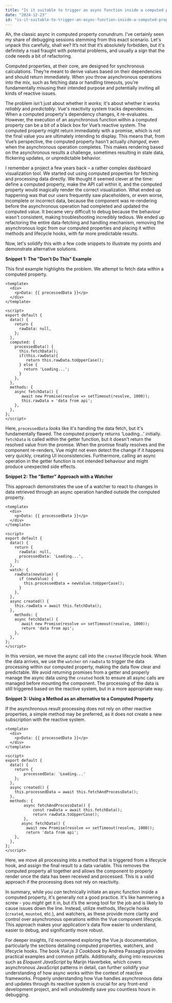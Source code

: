```yaml
---
title: "Is it suitable to trigger an async function inside a computed property in VueJS?"
date: "2024-12-23"
id: "is-it-suitable-to-trigger-an-async-function-inside-a-computed-property-in-vuejs"
---
```


Ah, the classic async in computed property conundrum. I've certainly seen my share of debugging sessions stemming from this exact scenario. Let's unpack this carefully, shall we? It’s not that it’s absolutely forbidden, but it's definitely a road fraught with potential problems, and usually a sign that the code needs a bit of refactoring.

Computed properties, at their core, are designed for synchronous calculations. They’re meant to derive values based on their dependencies and should return immediately. When you throw asynchronous operations into the mix, such as fetching data or handling timeouts, you're fundamentally misusing their intended purpose and potentially inviting all kinds of reactive issues.

The problem isn't just about whether it *works*; it's about whether it works *reliably* and *predictably*. Vue's reactivity system tracks dependencies. When a computed property's dependency changes, it re-evaluates. However, the execution of an asynchronous function within a computed property can be a bit of a black box for Vue’s reactive system. The computed property might return immediately with a promise, which is not the final value you are ultimately intending to display. This means that, from Vue’s perspective, the computed property hasn't actually *changed*, even when the asynchronous operation completes. This makes rendering based on the asynchronous results a challenge, sometimes resulting in stale data, flickering updates, or unpredictable behavior.

I remember a project a few years back – a rather complex dashboard visualization tool. We started out using computed properties for fetching and processing data directly. We thought it seemed clever at the time: define a computed property, make the API call within it, and the computed property would magically render the correct visualization. What ended up happening was that our users frequently saw placeholders, or even worse, incomplete or incorrect data, because the component was re-rendering before the asynchronous operation had completed and updated the computed value. It became very difficult to debug because the behaviour wasn't consistent, making troubleshooting incredibly tedious. We ended up refactoring the entire data-fetching and handling mechanism, removing the asynchronous logic from our computed properties and placing it within methods and lifecycle hooks, with far more predictable results.

Now, let's solidify this with a few code snippets to illustrate my points and demonstrate alternative solutions.

**Snippet 1: The "Don't Do This" Example**

This first example highlights the problem. We attempt to fetch data within a computed property.

```vue
<template>
  <div>
    <p>Data: {{ processedData }}</p>
  </div>
</template>

<script>
export default {
  data() {
    return {
      rawData: null,
    };
  },
  computed: {
    processedData() {
      this.fetchData();
      if(this.rawData){
         return this.rawData.toUpperCase();
      } else {
        return 'Loading...';
      }
    },
  },
  methods: {
    async fetchData() {
       await new Promise(resolve => setTimeout(resolve, 1000));
       this.rawData = 'data from api';
    },
  },
};
</script>
```

Here, `processedData` *looks* like it's handling the data fetch, but it's fundamentally flawed. The computed property returns ‘Loading...’ initially.  `fetchData` is called within the getter function, but it doesn't return the resolved value from the promise. When the promise finally resolves and the component re-renders, Vue might not even detect the change if it happens very quickly, creating UI inconsistencies. Furthermore, calling an async operation in the getter function is not intended behaviour and might produce unexpected side effects.

**Snippet 2: The "Better" Approach with a Watcher**

This approach demonstrates the use of a watcher to react to changes in data retrieved through an async operation handled outside the computed property.

```vue
<template>
  <div>
    <p>Data: {{ processedData }}</p>
  </div>
</template>

<script>
export default {
  data() {
    return {
      rawData: null,
      processedData: 'Loading...',
    };
  },
  watch: {
    rawData(newValue) {
      if (newValue) {
        this.processedData = newValue.toUpperCase();
      }
    },
  },
  async created() {
    this.rawData = await this.fetchData();
  },
    methods: {
    async fetchData() {
       await new Promise(resolve => setTimeout(resolve, 1000));
       return 'data from api';
    },
  },
};
</script>
```

In this version, we move the async call into the `created` lifecycle hook. When the data arrives, we use the `watcher` on `rawData` to trigger the data processing within our computed property, making the data flow clear and predictable. We avoid returning promises from a getter and properly manage the async data using the `created` hook to ensure all async calls are managed before mounting the component. The processing of the data is still triggered based on the reactive system, but in a more appropriate way.

**Snippet 3: Using a Method as an alternative to a Computed Property**

If the asynchronous result processing does not rely on other reactive properties, a simple method may be preferred, as it does not create a new subscription with the reactive system.

```vue
<template>
  <div>
    <p>Data: {{ processedData }}</p>
  </div>
</template>

<script>
export default {
  data() {
    return {
        processedData: 'Loading...'
    };
  },
  async created() {
    this.processedData = await this.fetchAndProcessData();
  },
  methods: {
        async fetchAndProcessData() {
            const rawData = await this.fetchData();
            return rawData.toUpperCase();
        },
       async fetchData() {
         await new Promise(resolve => setTimeout(resolve, 1000));
         return 'data from api';
    },
  },
};
</script>
```

Here, we move all processing into a method that is triggered from a lifecycle hook, and assign the final result to a data variable. This removes the computed property all together and allows the component to properly render once the data has been received and processed. This is a valid approach if the processing does not rely on reactivity.

In summary, while you *can* technically initiate an async function inside a computed property, it's generally not a good practice. It's like hammering a screw - you *might* get it in, but it’s the wrong tool for the job and is likely to cause issues down the line. Instead, utilize methods, lifecycle hooks (`created`, `mounted`, etc.), and watchers, as these provide more clarity and control over asynchronous operations within the Vue component lifecycle. This approach makes your application's data flow easier to understand, easier to debug, and significantly more robust.

For deeper insights, I’d recommend exploring the Vue.js documentation, particularly the sections detailing computed properties, watchers, and lifecycle hooks. The book *Vue.js 3 Cookbook* by Andrea Passaglia provides practical examples and common pitfalls. Additionally, diving into resources such as *Eloquent JavaScript* by Marijn Haverbeke, which covers asynchronous JavaScript patterns in detail, can further solidify your understanding of how async works within the context of reactive frameworks. Properly understanding how Vue handles asynchronous data and updates through its reactive system is crucial for any front-end development project, and will undoubtedly save you countless hours in debugging.
